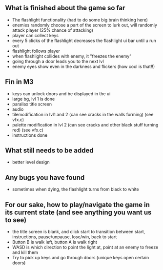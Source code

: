 ## What is finished about the game so far
- The flashlight functionality (had to do some big brain thinking here)
- enemies randomly choose a part of the screen to lurk out, will randomly attack player (25% chance of attacking)
- player can collect keys
- every 5 clicks of the flashlight decreases the flashlight ui bar until u run out
- flashlight follows player
- when flashlight collides with enemy, it "freezes the enemy"
- going through a door leads you to the next lvl
- enemy eyes show even in the darkness and flickers (how cool is that!!)
## Fin in M3
- keys can unlock doors and be displayed in the ui
- large bg, lvl 1 is done
- parallax title screen
- audio
- tilemodification in lvl1 and 2 (can see cracks in the walls forming) (see vfx.c)
- palette modification in lvl 2 (can see cracks and other black stuff turning red) (see vfx.c)
- instructions done


## What still needs to be added
- better level design

## Any bugs you have found
- sometimes when dying, the flashlight turns from black to white

## For our sake, how to play/navigate the game in its current state (and see anything you want us to see)
- the title screen is blank, and click start to transition between start, instructions, pause/unpause, lose/win, back to start
- Button B is walk left, button A is walk right
- WASD is which direction to point the light at, point at an enemy to freeze and kill them
- Try to pick up keys and go through doors (unique keys open certain doors)